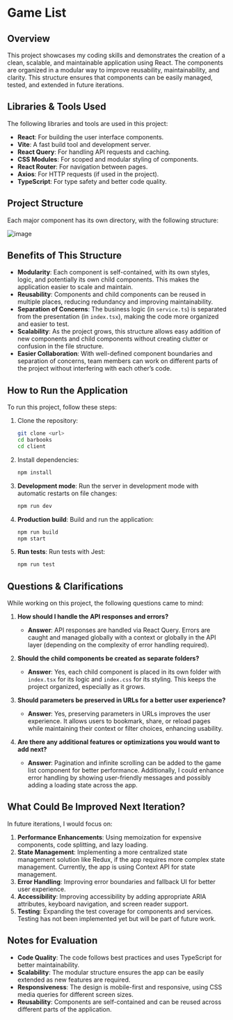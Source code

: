 # Game List

## Overview
This project showcases my coding skills and demonstrates the creation of a clean, scalable, and maintainable application using React. The components are organized in a modular way to improve reusability, maintainability, and clarity. This structure ensures that components can be easily managed, tested, and extended in future iterations.

## Libraries & Tools Used
The following libraries and tools are used in this project:
- **React**: For building the user interface components.
- **Vite**: A fast build tool and development server.
- **React Query**: For handling API requests and caching.
- **CSS Modules**: For scoped and modular styling of components.
- **React Router**: For navigation between pages.
- **Axios**: For HTTP requests (if used in the project).
- **TypeScript**: For type safety and better code quality.

## Project Structure
Each major component has its own directory, with the following structure:

![image](https://github.com/user-attachments/assets/8d253d31-775a-4bf1-9cd2-0e025c702f46)


## Benefits of This Structure
- **Modularity**: Each component is self-contained, with its own styles, logic, and potentially its own child components. This makes the application easier to scale and maintain.
- **Reusability**: Components and child components can be reused in multiple places, reducing redundancy and improving maintainability.
- **Separation of Concerns**: The business logic (in `service.ts`) is separated from the presentation (in `index.tsx`), making the code more organized and easier to test.
- **Scalability**: As the project grows, this structure allows easy addition of new components and child components without creating clutter or confusion in the file structure.
- **Easier Collaboration**: With well-defined component boundaries and separation of concerns, team members can work on different parts of the project without interfering with each other’s code.

## How to Run the Application

To run this project, follow these steps:

1. Clone the repository:
    ```bash
    git clone <url>
    cd barbooks
    cd client
    ```

2. Install dependencies:
    ```bash
    npm install
    ```

3. **Development mode**: Run the server in development mode with automatic restarts on file changes:
    ```bash
    npm run dev
    ```

4. **Production build**: Build and run the application:
    ```bash
    npm run build
    npm start
    ```

5. **Run tests**: Run tests with Jest:
    ```bash
    npm run test
    ```

## Questions & Clarifications
While working on this project, the following questions came to mind:

1. **How should I handle the API responses and errors?**
   - **Answer**: API responses are handled via React Query. Errors are caught and managed globally with a context or globally in the API layer (depending on the complexity of error handling required).

2. **Should the child components be created as separate folders?**
   - **Answer**: Yes, each child component is placed in its own folder with `index.tsx` for its logic and `index.css` for its styling. This keeps the project organized, especially as it grows.

3. **Should parameters be preserved in URLs for a better user experience?**
   - **Answer**: Yes, preserving parameters in URLs improves the user experience. It allows users to bookmark, share, or reload pages while maintaining their context or filter choices, enhancing usability.

4. **Are there any additional features or optimizations you would want to add next?**
   - **Answer**: Pagination and infinite scrolling can be added to the game list component for better performance. Additionally, I could enhance error handling by showing user-friendly messages and possibly adding a loading state across the app.

## What Could Be Improved Next Iteration?
In future iterations, I would focus on:

1. **Performance Enhancements**: Using memoization for expensive components, code splitting, and lazy loading.
2. **State Management**: Implementing a more centralized state management solution like Redux, if the app requires more complex state management. Currently, the app is using Context API for state management.
3. **Error Handling**: Improving error boundaries and fallback UI for better user experience.
4. **Accessibility**: Improving accessibility by adding appropriate ARIA attributes, keyboard navigation, and screen reader support.
5. **Testing**: Expanding the test coverage for components and services. Testing has not been implemented yet but will be part of future work.

## Notes for Evaluation
- **Code Quality**: The code follows best practices and uses TypeScript for better maintainability.
- **Scalability**: The modular structure ensures the app can be easily extended as new features are required.
- **Responsiveness**: The design is mobile-first and responsive, using CSS media queries for different screen sizes.
- **Reusability**: Components are self-contained and can be reused across different parts of the application.

